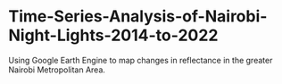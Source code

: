 # Time-Series-Analysis-of-Nairobi-Night-Lights-2014-to-2022
Using Google Earth Engine to map changes in reflectance in the greater Nairobi Metropolitan Area. 

